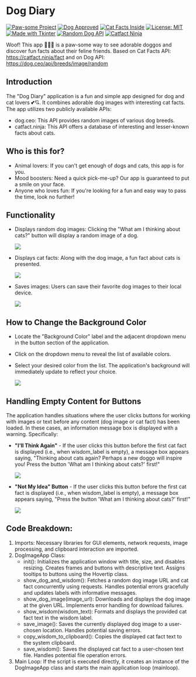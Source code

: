 # Dog Diary

[![Paw-some Project](https://img.shields.io/badge/🐾-Paw--some%20Project-orange?style=flat-square)](#)
[![Dog Approved](https://img.shields.io/badge/Dog-Approved-brightgreen?style=flat-square&logo=dog&logoColor=white)](#)
[![Cat Facts Inside](https://img.shields.io/badge/Cat%20Facts-100%25-blueviolet?style=flat-square&logo=cat&logoColor=white)](#)
[![License: MIT](https://img.shields.io/badge/License-MIT-yellow.svg?style=flat-square)](LICENSE)
[![Made with Tkinter](https://img.shields.io/badge/Made%20with-Tkinter-blue?style=flat-square&logo=python)](#)
[![Random Dog API](https://img.shields.io/badge/API-dog.ceo-lightgrey?style=flat-square)](https://dog.ceo/)
[![Catfact Ninja](https://img.shields.io/badge/API-catfact.ninja-lightgrey?style=flat-square)](https://catfact.ninja/)

Woof! This app 🐶🐾🐶 is a paw-some way to see adorable doggos and discover fun facts about their feline friends.
Based on Cat Facts API: https://catfact.ninja/fact and on Dog API: https://dog.ceo/api/breeds/image/random

## Introduction
The "Dog Diary"  application is a fun and simple app designed for dog and cat lovers 💕💘. It combines adorable dog images with interesting cat facts. The app utilizes two publicly available APIs:

- dog.ceo: This API provides random images of various dog breeds.
- catfact.ninja: This API offers a database of interesting and lesser-known facts about cats.

## Who is this for?
- Animal lovers: If you can't get enough of dogs and cats, this app is for you.
- Mood boosters: Need a quick pick-me-up? Our app is guaranteed to put a smile on your face.
- Anyone who loves fun: If you're looking for a fun and easy way to pass the time, look no further!

## Functionality
- Displays random dog images: Clicking the "What am I thinking about cats?" button will display a random image of a dog.

  ![](https://github.com/hrosicka/DogDiary/blob/master/doc/DogDiary.png)

- Displays cat facts: Along with the dog image, a fun fact about cats is presented.

  ![](https://github.com/hrosicka/DogDiary/blob/master/doc/DogDiary2.png)
  
- Saves images: Users can save their favorite dog images to their local device.

  ![](https://github.com/hrosicka/DogDiary/blob/master/doc/SaveImage.png)



## How to Change the Background Color

- Locate the "Background Color" label and the adjacent dropdown menu in the button section of the application.
- Click on the dropdown menu to reveal the list of available colors.
- Select your desired color from the list. The application's background will immediately update to reflect your choice.

   ![](https://github.com/hrosicka/DogDiary/blob/master/doc/ChangeBackgroundColor.png)


## Handling Empty Content for Buttons

The application handles situations where the user clicks buttons for working with images or text before any content (dog image or cat fact) has been loaded. In these cases, an information message box is displayed with a warning. Specifically:

- **"I'll Think Again"** - If the user clicks this button before the first cat fact is displayed (i.e., when wisdom_label is empty), a message box appears saying, "Thinking about cats again? Perhaps a new doggo will inspire you! Press the button 'What am I thinking about cats?' first!"

  ![](https://github.com/hrosicka/DogDiary/blob/master/doc/ThinkAgainMessageBox.png)
  
- **"Not My Idea" Button** - If the user clicks this button before the first cat fact is displayed (i.e., when wisdom_label is empty), a message box appears saying, "Press the button 'What am I thinking about cats?' first!"

  ![](https://github.com/hrosicka/DogDiary/blob/master/doc/NotMyIdeaMessageBox.png)


## Code Breakdown:

1. Imports: Necessary libraries for GUI elements, network requests, image processing, and clipboard interaction are imported.
2. DogImageApp Class:
    -  init(): Initializes the application window with title, size, and disables resizing. Creates frames and buttons with descriptive text. Assigns tooltips to buttons using the Hovertip class.
    -  show_dog_and_wisdom(): Fetches a random dog image URL and cat fact concurrently using requests. Handles potential errors gracefully and updates labels with informative messages.
    -  show_dog_image(image_url): Downloads and displays the dog image at the given URL. Implements error handling for download failures.
    -  show_wisdom(wisdom_text): Formats and displays the provided cat fact text in the wisdom label.
    -  save_image(): Saves the currently displayed dog image to a user-chosen location. Handles potential saving errors.
    -  copy_wisdom_to_clipboard(): Copies the displayed cat fact text to the system clipboard.
    -  save_wisdom(): Saves the displayed cat fact to a user-chosen text file. Handles potential file operation errors.
4. Main Loop: If the script is executed directly, it creates an instance of the DogImageApp class and starts the main application loop (mainloop).

